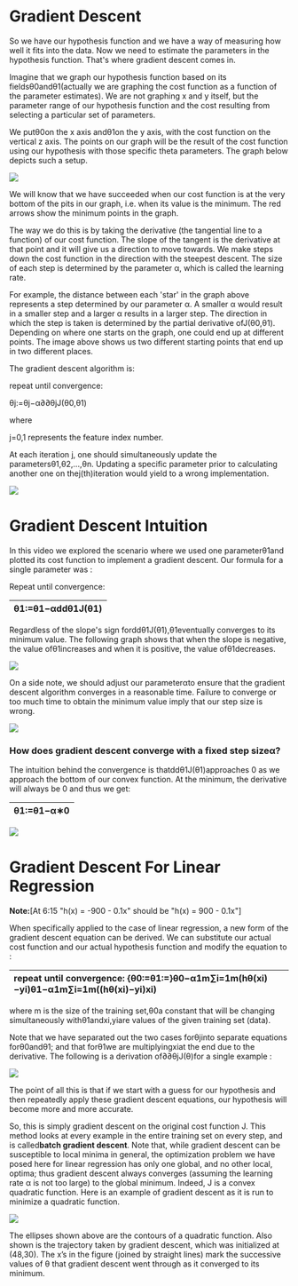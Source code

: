 # Gradient Descent

So we have our hypothesis function and we have a way of measuring how well it fits into the data. Now we need to estimate the parameters in the hypothesis function. That's where gradient descent comes in.

Imagine that we graph our hypothesis function based on its fieldsθ0andθ1\(actually we are graphing the cost function as a function of the parameter estimates\). We are not graphing x and y itself, but the parameter range of our hypothesis function and the cost resulting from selecting a particular set of parameters.

We putθ0on the x axis andθ1on the y axis, with the cost function on the vertical z axis. The points on our graph will be the result of the cost function using our hypothesis with those specific theta parameters. The graph below depicts such a setup.

![](https://d3c33hcgiwev3.cloudfront.net/imageAssetProxy.v1/bn9SyaDIEeav5QpTGIv-Pg_0d06dca3d225f3de8b5a4a7e92254153_Screenshot-2016-11-01-23.48.26.png?expiry=1496793600000&hmac=DavdOmNq35KaxHDgkhLDP8kEy2f26wvKmMg1XQ52me4)

We will know that we have succeeded when our cost function is at the very bottom of the pits in our graph, i.e. when its value is the minimum. The red arrows show the minimum points in the graph.

The way we do this is by taking the derivative \(the tangential line to a function\) of our cost function. The slope of the tangent is the derivative at that point and it will give us a direction to move towards. We make steps down the cost function in the direction with the steepest descent. The size of each step is determined by the parameter α, which is called the learning rate.

For example, the distance between each 'star' in the graph above represents a step determined by our parameter α. A smaller α would result in a smaller step and a larger α results in a larger step. The direction in which the step is taken is determined by the partial derivative ofJ\(θ0,θ1\). Depending on where one starts on the graph, one could end up at different points. The image above shows us two different starting points that end up in two different places.

The gradient descent algorithm is:

repeat until convergence:

θj:=θj−α∂∂θjJ\(θ0,θ1\)

where

j=0,1 represents the feature index number.

At each iteration j, one should simultaneously update the parametersθ1,θ2,...,θn. Updating a specific parameter prior to calculating another one on thej\(th\)iteration would yield to a wrong implementation.

![](https://d3c33hcgiwev3.cloudfront.net/imageAssetProxy.v1/yr-D1aDMEeai9RKvXdDYag_627e5ab52d5ff941c0fcc741c2b162a0_Screenshot-2016-11-02-00.19.56.png?expiry=1496793600000&hmac=wJ_VPTTPmgE2QGp2q_geYE-Adk2ybAySG11CYs1njUE)

# Gradient Descent Intuition

In this video we explored the scenario where we used one parameterθ1and plotted its cost function to implement a gradient descent. Our formula for a single parameter was :

Repeat until convergence:

| θ1:=θ1−αddθ1J\(θ1\) |
| :--- |


Regardless of the slope's sign forddθ1J\(θ1\),θ1eventually converges to its minimum value. The following graph shows that when the slope is negative, the value ofθ1increases and when it is positive, the value ofθ1decreases.

![](https://d3c33hcgiwev3.cloudfront.net/imageAssetProxy.v1/SMSIxKGUEeav5QpTGIv-Pg_ad3404010579ac16068105cfdc8e950a_Screenshot-2016-11-03-00.05.06.png?expiry=1496793600000&hmac=klUfem3vYb5I2mYm8gDwiiWl9nQbWk9j1uxD2HLprT0)

On a side note, we should adjust our parameterαto ensure that the gradient descent algorithm converges in a reasonable time. Failure to converge or too much time to obtain the minimum value imply that our step size is wrong.

![](https://d3c33hcgiwev3.cloudfront.net/imageAssetProxy.v1/UJpiD6GWEeai9RKvXdDYag_3c3ad6625a2a4ec8456f421a2f4daf2e_Screenshot-2016-11-03-00.05.27.png?expiry=1496793600000&hmac=1tM4m2p3ig7lroH2sXP8XvC7y7T_qz1uyaqfdxDBnQ0)

### How does gradient descent converge with a fixed step sizeα?

The intuition behind the convergence is thatddθ1J\(θ1\)approaches 0 as we approach the bottom of our convex function. At the minimum, the derivative will always be 0 and thus we get:

| θ1:=θ1−α∗0 |
| :--- |


![](https://d3c33hcgiwev3.cloudfront.net/imageAssetProxy.v1/RDcJ-KGXEeaVChLw2Vaaug_cb782d34d272321e88f202940c36afe9_Screenshot-2016-11-03-00.06.00.png?expiry=1496793600000&hmac=qY0E7qDGYKLjpVmJbRCPMGMG8lF0cFzcx20ENpQGKQg)

# Gradient Descent For Linear Regression

**Note:**\[At 6:15 "h\(x\) = -900 - 0.1x" should be "h\(x\) = 900 - 0.1x"\]

When specifically applied to the case of linear regression, a new form of the gradient descent equation can be derived. We can substitute our actual cost function and our actual hypothesis function and modify the equation to :

| repeat until convergence: {θ0:=θ1:=}θ0−α1m∑i=1m\(hθ\(xi\)−yi\)θ1−α1m∑i=1m\(\(hθ\(xi\)−yi\)xi\) |
| :--- |


where m is the size of the training set,θ0a constant that will be changing simultaneously withθ1andxi,yiare values of the given training set \(data\).

Note that we have separated out the two cases forθjinto separate equations forθ0andθ1; and that forθ1we are multiplyingxiat the end due to the derivative. The following is a derivation of∂∂θjJ\(θ\)for a single example :

![](https://d3c33hcgiwev3.cloudfront.net/imageAssetProxy.v1/QFpooaaaEea7TQ6MHcgMPA_cc3c276df7991b1072b2afb142a78da1_Screenshot-2016-11-09-08.30.54.png?expiry=1496793600000&hmac=vuFXIlC9RQkvaX1LHghJ6TcbDpfP0A2iCmldJAFOQxo)

The point of all this is that if we start with a guess for our hypothesis and then repeatedly apply these gradient descent equations, our hypothesis will become more and more accurate.

So, this is simply gradient descent on the original cost function J. This method looks at every example in the entire training set on every step, and is called**batch gradient descent**. Note that, while gradient descent can be susceptible to local minima in general, the optimization problem we have posed here for linear regression has only one global, and no other local, optima; thus gradient descent always converges \(assuming the learning rate α is not too large\) to the global minimum. Indeed, J is a convex quadratic function. Here is an example of gradient descent as it is run to minimize a quadratic function.

![](https://d3c33hcgiwev3.cloudfront.net/imageAssetProxy.v1/xAQBlqaaEeawbAp5ByfpEg_24e9420f16fdd758ccb7097788f879e7_Screenshot-2016-11-09-08.36.49.png?expiry=1496793600000&hmac=O13JIlbcHrKhqh4TASCi4iDr0XJekqbu1EQdCyqXIFM)

The ellipses shown above are the contours of a quadratic function. Also shown is the trajectory taken by gradient descent, which was initialized at \(48,30\). The x’s in the figure \(joined by straight lines\) mark the successive values of θ that gradient descent went through as it converged to its minimum.

